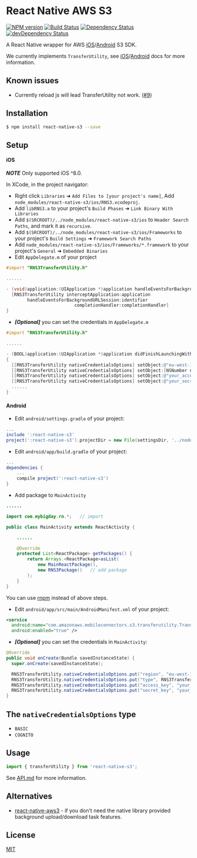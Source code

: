 # React Native AWS S3

[![NPM version](http://img.shields.io/npm/v/react-native-s3.svg?style=flat)](https://www.npmjs.com/package/react-native-s3)
[![Build Status](https://travis-ci.org/mybigday/react-native-s3.svg)](https://travis-ci.org/mybigday/react-native-s3)
[![Dependency Status](https://david-dm.org/mybigday/react-native-s3.svg)](https://david-dm.org/mybigday/react-native-s3)
[![devDependency Status](https://david-dm.org/mybigday/react-native-s3/dev-status.svg)](https://david-dm.org/mybigday/react-native-s3#info=devDependencies)

A React Native wrapper for AWS [iOS](https://github.com/aws/aws-sdk-ios)/[Android](https://github.com/aws/aws-sdk-android) S3 SDK.

We currently implements `TransferUtility`, see [iOS](http://docs.aws.amazon.com/mobile/sdkforios/developerguide/s3transferutility.html)/[Android](http://docs.aws.amazon.com/mobile/sdkforandroid/developerguide/getting-started-store-retrieve-s3-transferutility.html) docs for more information.

## Known issues

* Currently reload js will lead TransferUtility not work. ([#9](https://github.com/mybigday/react-native-s3/issues/9))

## Installation

```bash
$ npm install react-native-s3 --save
```

## Setup

#### iOS

__*NOTE*__ Only supported iOS ^8.0.

In XCode, in the project navigator:

* Right click `Libraries` ➜ `Add Files to [your project's name]`, Add `node_modules/react-native-s3/ios/RNS3.xcodeproj`.
* Add `libRNS3.a` to your project's `Build Phases` ➜ `Link Binary With Libraries`
* Add `$(SRCROOT)/../node_modules/react-native-s3/ios` to `Header Search Paths`, and mark it as `recursive`.
* Add `$(SRCROOT)/../node_modules/react-native-s3/ios/Frameworks` to your project's `Build Settings` ➜ `Framework Search Paths`
* Add `node_modules/react-native-s3/ios/Frameworks/*.framework` to your project's `General` ➜ `Embedded Binaries`
* Edit `AppDelegate.m` of your project

```objective-c
#import "RNS3TransferUtility.h"

......

- (void)application:(UIApplication *)application handleEventsForBackgroundURLSession:(NSString *)identifier completionHandler:(void (^)())completionHandler {
  [RNS3TransferUtility interceptApplication:application
        handleEventsForBackgroundURLSession:identifier
                          completionHandler:completionHandler]
}
```

* __*[Optional]*__ you can set the credentials in `AppDelegate.m`

```objective-c
#import "RNS3TransferUtility.h"

......

- (BOOL)application:(UIApplication *)application didFinishLaunchingWithOptions:(NSDictionary *)launchOptions
{
  [[RNS3TransferUtility nativeCredentialsOptions] setObject:@"eu-west-1" forKey:@"region"];
  [[RNS3TransferUtility nativeCredentialsOptions] setObject:[NSNumber numberWithInt:[RNS3TransferUtility credentialType:@"BASIC"]] forKey:@"type"];
  [[RNS3TransferUtility nativeCredentialsOptions] setObject:@"your_access_key_here" forKey:@"access_key"];
  [[RNS3TransferUtility nativeCredentialsOptions] setObject:@"your_secret_key_here" forKey:@"secret_key"];
  ......
}
```

#### Android

* Edit `android/settings.gradle` of your project:

```gradle
...
include ':react-native-s3'
project(':react-native-s3').projectDir = new File(settingsDir, '../node_modules/react-native-s3/android')
```

* Edit `android/app/build.gradle` of your project:

```gradle
...
dependencies {
    ...
    compile project(':react-native-s3')
}
```

* Add package to `MainActivity`

```java
......

import com.mybigday.rn.*;   // import

public class MainActivity extends ReactActivity {

    ......

    @Override
    protected List<ReactPackage> getPackages() {
        return Arrays.<ReactPackage>asList(
            new MainReactPackage(),
            new RNS3Package()   // add package
        );
    }
}
```

You can use [rnpm](https://github.com/rnpm/rnpm) instead of above steps.

* Edit `android/app/src/main/AndroidManifest.xml` of your project:

```xml
<service
  android:name="com.amazonaws.mobileconnectors.s3.transferutility.TransferService"
  android:enabled="true" />
```

* __*[Optional]*__ you can set the credentials in `MainActivity`:

```java
@Override
public void onCreate(Bundle savedInstanceState) {
  super.onCreate(savedInstanceState);

  RNS3TransferUtility.nativeCredentialsOptions.put("region", "eu-west-1");
  RNS3TransferUtility.nativeCredentialsOptions.put("type", RNS3TransferUtility.CredentialType.BASIC);
  RNS3TransferUtility.nativeCredentialsOptions.put("access_key", "your_access_key_here");
  RNS3TransferUtility.nativeCredentialsOptions.put("secret_key", "your_secret_key_here");
}
```

## The `nativeCredentialsOptions` type

* `BASIC`
* `COGNITO`

## Usage

```js
import { transferUtility } from 'react-native-s3';
```

See [API.md](API.md) for more information.

## Alternatives

- [react-native-aws3](https://github.com/benjreinhart/react-native-aws3) - if you don't need the native library provided background upload/download task features.

## License

[MIT](LICENSE.md)
